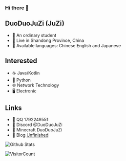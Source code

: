 ### Hi there 👋

## DuoDuoJuZi (JuZi)

- 🍊 An ordinary student
- 🍊 Live in Shandong Province, China
- 🍊 Available languages: Chinese English and Japanese

## Interested

- ☕ Java/Kotlin
- 🐍 Python
- 🌐 Network Technology
- 🖥️ Electronic

## Links

- 🔗 QQ 1792249551
- 🔗 Discord @DuoDuoJuZi
- 🔗 Minecraft DuoDuoJuZi
- 🔗 Blog [Unfinished](https://blog.duoduojuzi.top)

![Github Stats](https://github-readme-stats.vercel.app/api/?username=DuoDuoJuZi&show_icons=true&title_color=fff&icon_color=79ff97&text_color=9f9f9f&bg_color=151515)



![VisitorCount](https://profile-counter.glitch.me/DuoDuoJuZi/count.svg)
